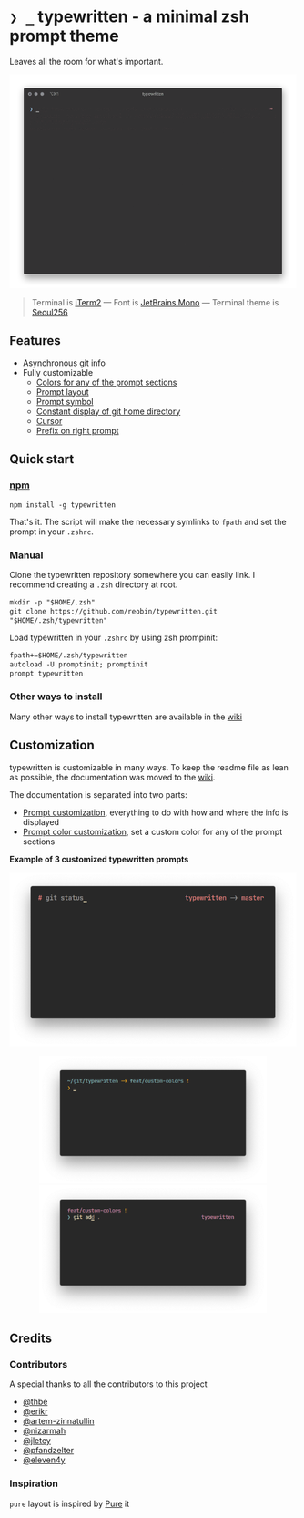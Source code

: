 # `❯ _` typewritten - a minimal zsh prompt theme

Leaves all the room for what's important.

<p align="center">
  <img src="media/typewritten.gif?raw=true" alt="typewritten zsh prompt demo" />
</p>

> Terminal is [iTerm2](https://iterm2.com/) — Font is [JetBrains Mono](https://www.jetbrains.com/lp/mono/) — Terminal theme is [Seoul256](https://github.com/junegunn/seoul256.vim)

## Features

- Asynchronous git info
- Fully customizable
  - [Colors for any of the prompt sections](https://github.com/reobin/typewritten/wiki/Prompt-color-customization)
  - [Prompt layout](https://github.com/reobin/typewritten/wiki/Prompt-customization#typewritten_prompt_layout)
  - [Prompt symbol](https://github.com/reobin/typewritten/wiki/Prompt-customization#typewritten_symbol)
  - [Constant display of git home directory](https://github.com/reobin/typewritten/wiki/Prompt-customization#typewritten_git_relative_path)
  - [Cursor](https://github.com/reobin/typewritten/wiki/Prompt-customization#typewritten_cursor)
  - [Prefix on right prompt](https://github.com/reobin/typewritten/wiki/Prompt-customization#typewritten_right_prompt_prefix)

## Quick start

### [npm](https://npmjs.com/get-npm)

```shell
npm install -g typewritten
```

That's it. The script will make the necessary symlinks to `fpath` and set the prompt in your `.zshrc`.

### Manual

Clone the typewritten repository somewhere you can easily link. I recommend creating a `.zsh` directory at root.

```shell
mkdir -p "$HOME/.zsh"
git clone https://github.com/reobin/typewritten.git "$HOME/.zsh/typewritten"
```

Load typewritten in your `.zshrc` by using zsh prompinit:

```shell
fpath+=$HOME/.zsh/typewritten
autoload -U promptinit; promptinit
prompt typewritten
```

### Other ways to install

Many other ways to install typewritten are available in the [wiki](https://github.com/reobin/typewritten/wiki/Installation)

## Customization

typewritten is customizable in many ways. To keep the readme file as lean as possible, the documentation was moved to the [wiki](https://github.com/reobin/typewritten/wiki).

The documentation is separated into two parts:

- [Prompt customization](https://github.com/reobin/typewritten/wiki/Prompt-customization), everything to do with how and where the info is displayed
- [Prompt color customization](https://github.com/reobin/typewritten/wiki/Prompt-color-customization), set a custom color for any of the prompt sections

**Example of 3 customized typewritten prompts**

<p align="center">
  <img src="media/configuration_examples/bash.png" width="800" />
</p>
<p align="center">
  <img src="media/configuration_examples/pure.png" width="400" />
  <img src="media/configuration_examples/half_pure.png" width="400" />
</p>



## Credits

### Contributors

A special thanks to all the contributors to this project

- [@thbe](https://github.com/thbe)
- [@erikr](https://github.com/erikr)
- [@artem-zinnatullin](https://github.com/artem-zinnatullin)
- [@nizarmah](https://github.com/nizarmah)
- [@jletey](https://github.com/jletey)
- [@pfandzelter](https://github.com/pfandzelter)
- [@eleven4y](https://github.com/eleven4y)

### Inspiration

`pure` layout is inspired by [Pure](https://github.com/sindresorhus/pure) it

